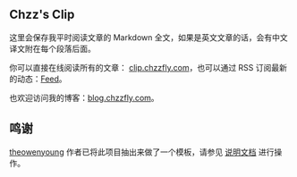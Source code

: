 ## Chzz's Clip

这里会保存我平时阅读文章的 Markdown 全文，如果是英文文章的话，会有中文译文附在每个段落后面。

你可以直接在线阅读所有的文章： [clip.chzzfly.com](https://clip.chzzfly.com)，也可以通过 RSS 订阅最新的动态：[Feed](https://clip.chzzfly.com/feed.xml)。

也欢迎访问我的博客：[blog.chzzfly.com](https://blog.chzzfly.com)。

## 鸣谢

[theowenyoung](https://github.com/theowenyoung)
作者已将此项目抽出来做了一个模板，请参见 [说明文档](https://github.com/theowenyoung/clip-template) 进行操作。
